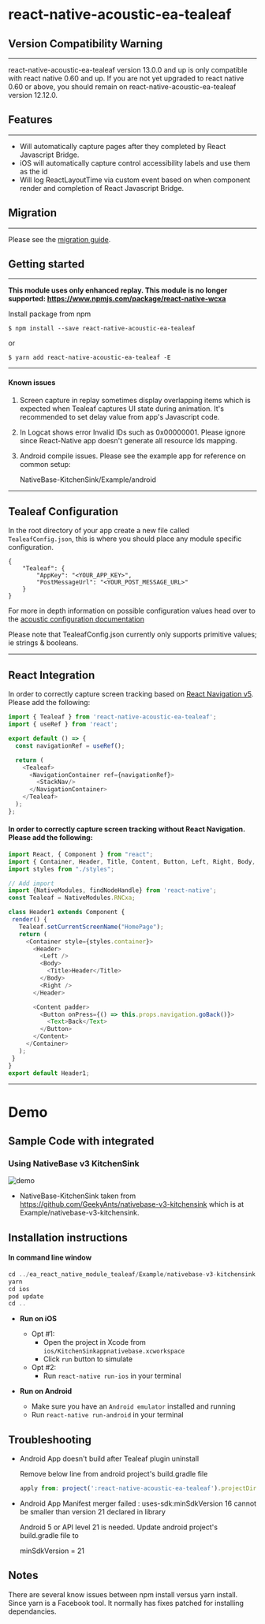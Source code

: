 
# react-native-acoustic-ea-tealeaf

## Version Compatibility Warning
---
react-native-acoustic-ea-tealeaf version 13.0.0 and up is only compatible with react native 0.60 and up. If you are not yet upgraded to react native 0.60 or above, you should remain on react-native-acoustic-ea-tealeaf version 12.12.0.


## Features
---
- Will automatically capture pages after they completed by React Javascript Bridge.
- iOS will automatically capture control accessibility labels and use them as the id
- Will log ReactLayoutTime via custom event based on when component render and completion of React Javascript Bridge.


## Migration
---
Please see the [migration guide](Migration-Guide.md).

## Getting started
---
**This module uses only enhanced replay. This module is no longer supported: https://www.npmjs.com/package/react-native-wcxa**

Install package from npm

`$ npm install --save react-native-acoustic-ea-tealeaf`

or

`$ yarn add react-native-acoustic-ea-tealeaf -E`

---

#### Known issues
1) Screen capture in replay sometimes display overlapping items which is expected when Tealeaf captures UI state during animation.  It's recommended to set delay value from app's Javascript code.
2) In Logcat shows error Invalid IDs such as 0x00000001. Please ignore since React-Native app doesn't generate all resource Ids mapping.
3) Android compile issues.  Please see the example app for reference on common setup:

    NativeBase-KitchenSink/Example/android

---
## Tealeaf Configuration
In the root directory of your app create a new file called `TealeafConfig.json`, this is where you should place any module specific configuration.

```
{
    "Tealeaf": {
        "AppKey": "<YOUR_APP_KEY>",
        "PostMessageUrl": "<YOUR_POST_MESSAGE_URL>"
    }
}
```
For more in depth information on possible configuration values head over to the [acoustic configuration documentation](https://developer.goacoustic.com/acoustic-exp-analytics/docs/configuration)

Please note that TealeafConfig.json currently only supports primitive values; ie strings & booleans.

---
## React Integration

In order to correctly capture screen tracking based on [React Navigation v5](https://reactnavigation.org/docs/5.x/screen-tracking/). Please add the following:

```javascript
import { Tealeaf } from 'react-native-acoustic-ea-tealeaf';
import { useRef } from 'react';

export default () => {
  const navigationRef = useRef();

  return (
    <Tealeaf>
      <NavigationContainer ref={navigationRef}>
        <StackNav/>
      </NavigationContainer>
    </Tealeaf>
  );
};
```

#### In order to correctly capture screen tracking without React Navigation. Please add the following:

 ```javascript
import React, { Component } from "react";
import { Container, Header, Title, Content, Button, Left, Right, Body, Text } from "native-base";
import styles from "./styles";

// Add import
import {NativeModules, findNodeHandle} from 'react-native';
const Tealeaf = NativeModules.RNCxa;

class Header1 extends Component {
  render() {
    Tealeaf.setCurrentScreenName("HomePage");
    return (
      <Container style={styles.container}>
        <Header>
          <Left />
          <Body>
            <Title>Header</Title>
          </Body>
          <Right />
        </Header>

        <Content padder>
          <Button onPress={() => this.props.navigation.goBack()}>
            <Text>Back</Text>
          </Button>
        </Content>
      </Container>
    );
  }
}
export default Header1;

```
---


# Demo
## Sample Code with integrated
### Using NativeBase v3 KitchenSink
 ![demo](https://github.com/acoustic-analytics/ea_react_native_module_tealeaf/blob/develop/Example/nativebase-v3-kitchensink/assets/demo.png)

* NativeBase-KitchenSink taken from https://github.com/GeekyAnts/nativebase-v3-kitchensink which is at Example/nativebase-v3-kitchensink. 

## Installation instructions

#### In command line window
```javascript
cd ../ea_react_native_module_tealeaf/Example/nativebase-v3-kitchensink
yarn
cd ios
pod update
cd ..
```

*	**Run on iOS**
	*	Opt #1:
		*	Open the project in Xcode from `ios/KitchenSinkappnativebase.xcworkspace`
		*	Click `run` button to simulate
	*	Opt #2:
		*	Run `react-native run-ios` in your terminal


*	**Run on Android**
	*	Make sure you have an `Android emulator` installed and running
	*	Run `react-native run-android` in your terminal

## Troubleshooting

* Android App doesn't build after Tealeaf plugin uninstall
  
  Remove below line from android project's build.gradle file

  ```javascript
  apply from: project(':react-native-acoustic-ea-tealeaf').projectDir.getPath() + "/config.gradle"

* Android App Manifest merger failed : uses-sdk:minSdkVersion 16 cannot be smaller than version 21 declared in library
 
  Android 5 or API level 21 is needed.  Update android project's build.gradle file to

  minSdkVersion = 21

## Notes

There are several know issues between npm install versus yarn install. Since yarn is a Facebook tool. It normally has fixes patched for installing dependancies. 
